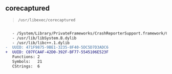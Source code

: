## corecaptured

> `/usr/libexec/corecaptured`

```diff

   - /System/Library/PrivateFrameworks/CrashReporterSupport.framework/CrashReporterSupport
   - /usr/lib/libSystem.B.dylib
   - /usr/lib/libc++.1.dylib
-  UUID: 471F9875-9BE1-3235-8F40-5DC5D7D3ADC6
+  UUID: C07FCAAF-42D0-392F-BF77-5545106E523F
   Functions: 2
   Symbols:   21
   CStrings:  6

```
